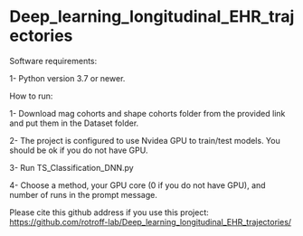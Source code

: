 # Deep_learning_longitudinal_EHR_trajectories

Software requirements:

1- Python version 3.7 or newer.

How to run:

1- Download mag cohorts and shape cohorts folder from the provided link and put them in the Dataset folder.

2- The project is configured to use Nvidea GPU to train/test models. You should be ok if you do not have GPU.

3- Run TS_Classification_DNN.py

4- Choose a method, your GPU core (0 if you do not have GPU), and number of runs in the prompt message.


Please cite this github address if you use this project:
https://github.com/rotroff-lab/Deep_learning_longitudinal_EHR_trajectories/
